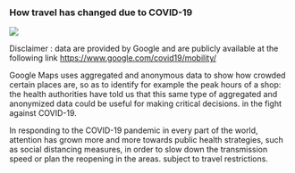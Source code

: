 ### How travel has changed due to COVID-19 

![](Images/logo.JPG)

Disclaimer : data are provided by Google and are publicly available at the following link https://www.google.com/covid19/mobility/

Google Maps uses aggregated and anonymous data to show how crowded certain places are, so as to identify for example the peak hours of a shop: the health authorities have told us that this same type of aggregated and anonymized data could be useful for making critical decisions. in the fight against COVID-19.

In responding to the COVID-19 pandemic in every part of the world, attention has grown more and more towards public health strategies, such as social distancing measures, in order to slow down the transmission speed or plan the reopening in the areas. subject to travel restrictions. 
